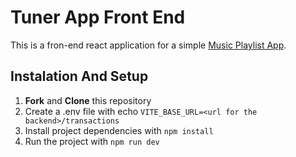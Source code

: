 # Tuner App Front End
This is a fron-end react application for a simple [Music Playlist App](https://github.com/manoelteixeira/tuner-app-back-end).

## Instalation And Setup
1. **Fork** and **Clone** this repository
2. Create a .env file with echo `VITE_BASE_URL=<url for the backend>/transactions`
3. Install project dependencies with `npm install`
4. Run the project with `npm run dev`
